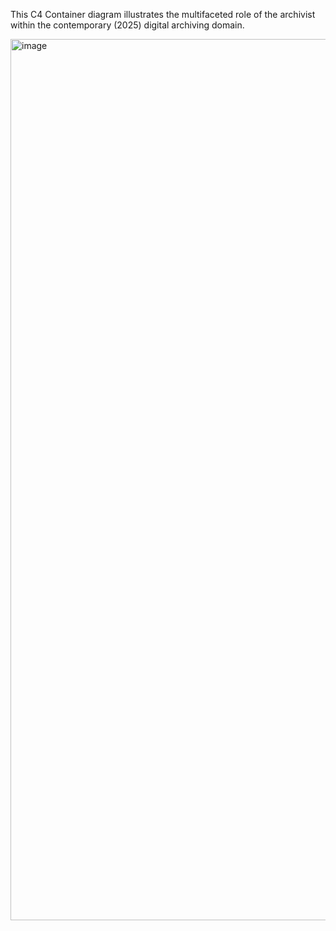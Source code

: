 This C4 Container diagram illustrates the multifaceted role of the archivist within the contemporary (2025) digital archiving domain.

<img width="1662" height="1410" alt="image" src="https://github.com/user-attachments/assets/eb222723-9af1-4832-b38d-5e7db69e5b32" />

